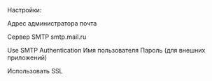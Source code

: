 Настройки:

Адрес администратора
почта

Сервер SMTP
smtp.mail.ru

Use SMTP Authentication
Имя пользователя
Пароль (для внешних приложений)

Использовать SSL
